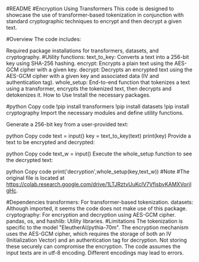 #README
#Encryption Using Transformers
This code is designed to showcase the use of transformer-based tokenization in conjunction with standard cryptographic techniques to encrypt and then decrypt a given text.

#Overview
The code includes:

Required package installations for transformers, datasets, and cryptography.
#Utility functions:
text_to_key: Converts a text into a 256-bit key using SHA-256 hashing.
encrypt: Encrypts a plain text using the AES-GCM cipher with a given key.
decrypt: Decrypts an encrypted text using the AES-GCM cipher with a given key and associated data (IV and authentication tag).
whole_setup: End-to-end function that tokenizes a text using a transformer, encrypts the tokenized text, then decrypts and detokenizes it.
How to Use
Install the necessary packages.

#python
Copy code
!pip install transformers
!pip install datasets
!pip install cryptography
Import the necessary modules and define utility functions.

Generate a 256-bit key from a user-provided text:

python
Copy code
text = input()
key = text_to_key(text)
print(key)
Provide a text to be encrypted and decrypted:

python
Copy code
text_w = input()
Execute the whole_setup function to see the decrypted text:

python
Copy code
print('decryption',whole_setup(key,text_w))
#Note
#The original file is located at https://colab.research.google.com/drive/1LTJRztvUuKclV7VfjsbvKAMXVorjIgHc.

#Dependencies
transformers: For transformer-based tokenization.
datasets: Although imported, it seems the code does not make use of this package.
cryptography: For encryption and decryption using AES-GCM cipher.
pandas, os, and hashlib: Utility libraries.
#Limitations
The tokenization is specific to the model "EleutherAI/pythia-70m".
The encryption mechanism uses the AES-GCM cipher, which requires the storage of both an IV (Initialization Vector) and an authentication tag for decryption. Not storing these securely can compromise the encryption.
The code assumes the input texts are in utf-8 encoding. Different encodings may lead to errors.
